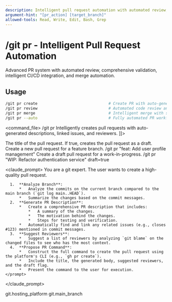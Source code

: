 ```yaml
---
description: Intelligent pull request automation with automated review, validation, and CI/CD integration
argument-hint: "[pr_action] [target_branch]"
allowed-tools: Read, Write, Edit, Bash, Grep
---
```


# /git pr - Intelligent Pull Request Automation

Advanced PR system with automated review, comprehensive validation, intelligent CI/CD integration, and merge automation.

## Usage
```bash
/git pr create                               # Create PR with auto-generated description
/git pr review                               # Automated code review and validation
/git pr merge                                # Intelligent merge with safety checks
/git pr --auto                               # Fully automated PR workflow
```

<command_file>
  <metadata>
    <name>/git pr</name>
    <purpose>Intelligently creates pull requests with auto-generated descriptions, linked issues, and reviewers.</purpose>
    <usage>
      <![CDATA[
      /git pr "[title]" <draft=false>
      ]]>
    </usage>
  </metadata>

  <arguments>
    <argument name="title" type="string" required="true">
      <description>The title of the pull request.</description>
    </argument>
    <argument name="draft" type="boolean" required="false" default="false">
      <description>If true, creates the pull request as a draft.</description>
    </argument>
  </arguments>
  
  <examples>
    <example>
      <description>Create a new pull request for a feature branch.</description>
      <usage>/git pr "feat: Add user profile management"</usage>
    </example>
    <example>
      <description>Create a draft pull request for a work-in-progress.</description>
      <usage>/git pr "WIP: Refactor authentication service" draft=true</usage>
    </example>
  </examples>

  <claude_prompt>
    <prompt>
      You are a git expert. The user wants to create a high-quality pull request.

      1.  **Analyze Branch**:
          *   Analyze the commits on the current branch compared to the main branch (`git log main..HEAD`).
          *   Summarize the changes based on the commit messages.
      2.  **Generate PR Description**:
          *   Create a comprehensive PR description that includes:
              *   A summary of the changes.
              *   The motivation behind the changes.
              *   Steps for testing and verification.
          *   Automatically find and link any related issues (e.g., closes #123) mentioned in commit messages.
      3.  **Suggest Reviewers**:
          *   Suggest a list of reviewers by analyzing `git blame` on the changed files to see who has the most context.
      4.  **Propose PR Command**:
          *   Construct the full command to create the pull request using the platform's CLI (e.g., `gh pr create`).
          *   Include the title, the generated body, suggested reviewers, and the draft flag.
          *   Present the command to the user for execution.
    </prompt>
  </claude_prompt>

  <dependencies>
    <uses_config_values>
      <value>git.hosting_platform</value>
      <value>git.main_branch</value>
    </uses_config_values>
  </dependencies>
</command_file>